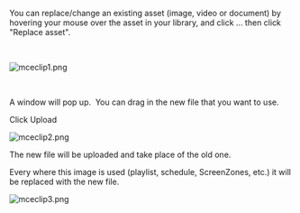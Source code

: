 <p>You can replace/change an existing asset (image, video or document) by hovering your mouse over the asset in your library, and click ... then click "Replace asset".</p>
<p> </p>
<p><img src="https://support.optisigns.com/hc/article_attachments/1500019968561" alt="mceclip1.png"></p>
<p> </p>
<p>A window will pop up.  You can drag in the new file that you want to use.</p>
<p>Click Upload</p>
<p><img src="https://support.optisigns.com/hc/article_attachments/1500014519522" alt="mceclip2.png"></p>
<p>The new file will be uploaded and take place of the old one.</p>
<p>Every where this image is used (playlist, schedule, ScreenZones, etc.) it will be replaced with the new file.</p>
<p><img src="https://support.optisigns.com/hc/article_attachments/1500014828281" alt="mceclip3.png"></p>
<p> </p>